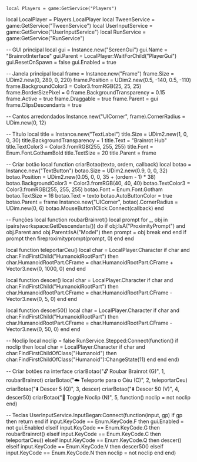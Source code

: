     local Players = game:GetService("Players")
local LocalPlayer = Players.LocalPlayer
local TweenService = game:GetService("TweenService")
local UserInputService = game:GetService("UserInputService")
local RunService = game:GetService("RunService")

-- GUI principal
local gui = Instance.new("ScreenGui")
gui.Name = "BrainrotInterface"
gui.Parent = LocalPlayer:WaitForChild("PlayerGui")
gui.ResetOnSpawn = false
gui.Enabled = true

-- Janela principal
local frame = Instance.new("Frame")
frame.Size = UDim2.new(0, 280, 0, 220)
frame.Position = UDim2.new(0.5, -140, 0.5, -110)
frame.BackgroundColor3 = Color3.fromRGB(25, 25, 25)
frame.BorderSizePixel = 0
frame.BackgroundTransparency = 0.15
frame.Active = true
frame.Draggable = true
frame.Parent = gui
frame.ClipsDescendants = true

-- Cantos arredondados
Instance.new("UICorner", frame).CornerRadius = UDim.new(0, 12)

-- Título
local title = Instance.new("TextLabel")
title.Size = UDim2.new(1, 0, 0, 30)
title.BackgroundTransparency = 1
title.Text = "Brainrot Hub"
title.TextColor3 = Color3.fromRGB(255, 255, 255)
title.Font = Enum.Font.GothamBold
title.TextSize = 20
title.Parent = frame

-- Criar botão
local function criarBotao(texto, ordem, callback)
    local botao = Instance.new("TextButton")
    botao.Size = UDim2.new(0.9, 0, 0, 32)
    botao.Position = UDim2.new(0.05, 0, 0, 35 + (ordem - 1) * 38)
    botao.BackgroundColor3 = Color3.fromRGB(40, 40, 40)
    botao.TextColor3 = Color3.fromRGB(255, 255, 255)
    botao.Font = Enum.Font.Gotham
    botao.TextSize = 16
    botao.Text = texto
    botao.AutoButtonColor = true
    botao.Parent = frame
    Instance.new("UICorner", botao).CornerRadius = UDim.new(0, 6)
    botao.MouseButton1Click:Connect(callback)
end

-- Funções
local function roubarBrainrot()
    local prompt
    for _, obj in ipairs(workspace:GetDescendants()) do
        if obj:IsA("ProximityPrompt") and obj.Parent and obj.Parent:IsA("Model") then
            prompt = obj
            break
        end
    end
    if prompt then
        fireproximityprompt(prompt, 0)
    end
end

local function teleportarCeu()
    local char = LocalPlayer.Character
    if char and char:FindFirstChild("HumanoidRootPart") then
        char.HumanoidRootPart.CFrame = char.HumanoidRootPart.CFrame + Vector3.new(0, 1000, 0)
    end
end

local function descer()
    local char = LocalPlayer.Character
    if char and char:FindFirstChild("HumanoidRootPart") then
        char.HumanoidRootPart.CFrame = char.HumanoidRootPart.CFrame - Vector3.new(0, 5, 0)
    end
end

local function descer50()
    local char = LocalPlayer.Character
    if char and char:FindFirstChild("HumanoidRootPart") then
        char.HumanoidRootPart.CFrame = char.HumanoidRootPart.CFrame - Vector3.new(0, 50, 0)
    end
end

-- Noclip
local noclip = false
RunService.Stepped:Connect(function()
    if noclip then
        local char = LocalPlayer.Character
        if char and char:FindFirstChildOfClass("Humanoid") then
            char:FindFirstChildOfClass("Humanoid"):ChangeState(11)
        end
    end
end)

-- Criar botões na interface
criarBotao("🔓 Roubar Brainrot (G)", 1, roubarBrainrot)
criarBotao("☁️ Teleporte para o Céu (C)", 2, teleportarCeu)
criarBotao("⬇️ Descer 5 (Q)", 3, descer)
criarBotao("⬇️ Descer 50 (V)", 4, descer50)
criarBotao("🚪 Toggle Noclip (N)", 5, function() noclip = not noclip end)

-- Teclas
UserInputService.InputBegan:Connect(function(input, gp)
    if gp then return end
    if input.KeyCode == Enum.KeyCode.F then
        gui.Enabled = not gui.Enabled
    elseif input.KeyCode == Enum.KeyCode.G then
        roubarBrainrot()
    elseif input.KeyCode == Enum.KeyCode.C then
        teleportarCeu()
    elseif input.KeyCode == Enum.KeyCode.Q then
        descer()
    elseif input.KeyCode == Enum.KeyCode.V then
        descer50()
    elseif input.KeyCode == Enum.KeyCode.N then
        noclip = not noclip
    end
end)
